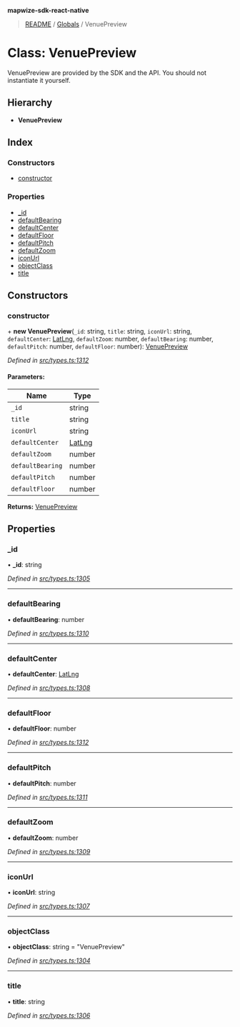 **mapwize-sdk-react-native**

> [README](../README.md) / [Globals](../globals.md) / VenuePreview

# Class: VenuePreview

VenuePreview are provided by the SDK and the API.
You should not instantiate it yourself.

## Hierarchy

* **VenuePreview**

## Index

### Constructors

* [constructor](venuepreview.md#constructor)

### Properties

* [\_id](venuepreview.md#_id)
* [defaultBearing](venuepreview.md#defaultbearing)
* [defaultCenter](venuepreview.md#defaultcenter)
* [defaultFloor](venuepreview.md#defaultfloor)
* [defaultPitch](venuepreview.md#defaultpitch)
* [defaultZoom](venuepreview.md#defaultzoom)
* [iconUrl](venuepreview.md#iconurl)
* [objectClass](venuepreview.md#objectclass)
* [title](venuepreview.md#title)

## Constructors

### constructor

\+ **new VenuePreview**(`_id`: string, `title`: string, `iconUrl`: string, `defaultCenter`: [LatLng](latlng.md), `defaultZoom`: number, `defaultBearing`: number, `defaultPitch`: number, `defaultFloor`: number): [VenuePreview](venuepreview.md)

*Defined in [src/types.ts:1312](https://github.com/Mapwize/mapwize-sdk-react-native/blob/18c4e52/src/types.ts#L1312)*

#### Parameters:

Name | Type |
------ | ------ |
`_id` | string |
`title` | string |
`iconUrl` | string |
`defaultCenter` | [LatLng](latlng.md) |
`defaultZoom` | number |
`defaultBearing` | number |
`defaultPitch` | number |
`defaultFloor` | number |

**Returns:** [VenuePreview](venuepreview.md)

## Properties

### \_id

•  **\_id**: string

*Defined in [src/types.ts:1305](https://github.com/Mapwize/mapwize-sdk-react-native/blob/18c4e52/src/types.ts#L1305)*

___

### defaultBearing

•  **defaultBearing**: number

*Defined in [src/types.ts:1310](https://github.com/Mapwize/mapwize-sdk-react-native/blob/18c4e52/src/types.ts#L1310)*

___

### defaultCenter

•  **defaultCenter**: [LatLng](latlng.md)

*Defined in [src/types.ts:1308](https://github.com/Mapwize/mapwize-sdk-react-native/blob/18c4e52/src/types.ts#L1308)*

___

### defaultFloor

•  **defaultFloor**: number

*Defined in [src/types.ts:1312](https://github.com/Mapwize/mapwize-sdk-react-native/blob/18c4e52/src/types.ts#L1312)*

___

### defaultPitch

•  **defaultPitch**: number

*Defined in [src/types.ts:1311](https://github.com/Mapwize/mapwize-sdk-react-native/blob/18c4e52/src/types.ts#L1311)*

___

### defaultZoom

•  **defaultZoom**: number

*Defined in [src/types.ts:1309](https://github.com/Mapwize/mapwize-sdk-react-native/blob/18c4e52/src/types.ts#L1309)*

___

### iconUrl

•  **iconUrl**: string

*Defined in [src/types.ts:1307](https://github.com/Mapwize/mapwize-sdk-react-native/blob/18c4e52/src/types.ts#L1307)*

___

### objectClass

•  **objectClass**: string = "VenuePreview"

*Defined in [src/types.ts:1304](https://github.com/Mapwize/mapwize-sdk-react-native/blob/18c4e52/src/types.ts#L1304)*

___

### title

•  **title**: string

*Defined in [src/types.ts:1306](https://github.com/Mapwize/mapwize-sdk-react-native/blob/18c4e52/src/types.ts#L1306)*
